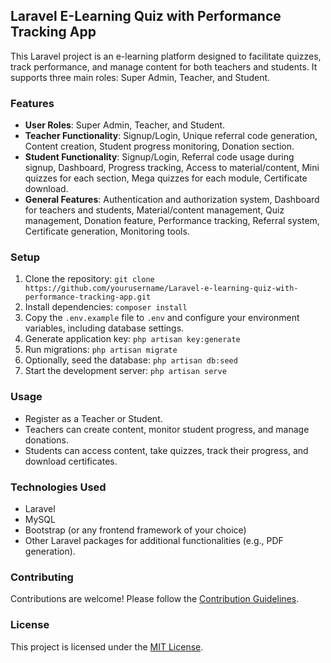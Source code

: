 ## Laravel E-Learning Quiz with Performance Tracking App

This Laravel project is an e-learning platform designed to facilitate quizzes, track performance, and manage content for both teachers and students. It supports three main roles: Super Admin, Teacher, and Student.

### Features

- **User Roles**: Super Admin, Teacher, and Student.
- **Teacher Functionality**: Signup/Login, Unique referral code generation, Content creation, Student progress monitoring, Donation section.
- **Student Functionality**: Signup/Login, Referral code usage during signup, Dashboard, Progress tracking, Access to material/content, Mini quizzes for each section, Mega quizzes for each module, Certificate download.
- **General Features**: Authentication and authorization system, Dashboard for teachers and students, Material/content management, Quiz management, Donation feature, Performance tracking, Referral system, Certificate generation, Monitoring tools.

### Setup

1. Clone the repository: `git clone https://github.com/yourusername/Laravel-e-learning-quiz-with-performance-tracking-app.git`
2. Install dependencies: `composer install`
3. Copy the `.env.example` file to `.env` and configure your environment variables, including database settings.
4. Generate application key: `php artisan key:generate`
5. Run migrations: `php artisan migrate`
6. Optionally, seed the database: `php artisan db:seed`
7. Start the development server: `php artisan serve`

### Usage

- Register as a Teacher or Student.
- Teachers can create content, monitor student progress, and manage donations.
- Students can access content, take quizzes, track their progress, and download certificates.

### Technologies Used

- Laravel
- MySQL
- Bootstrap (or any frontend framework of your choice)
- Other Laravel packages for additional functionalities (e.g., PDF generation).

### Contributing

Contributions are welcome! Please follow the [Contribution Guidelines](CONTRIBUTING.md).

### License

This project is licensed under the [MIT License](LICENSE).
